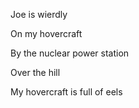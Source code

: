 Joe is wierdly 

On my hovercraft

By the nuclear power station

Over the hill

My hovercraft is full of eels
